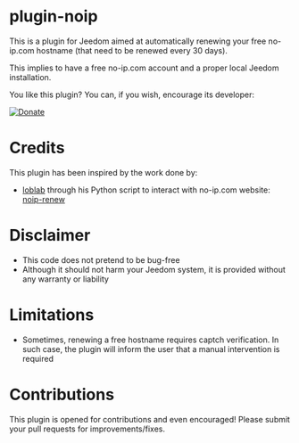 # plugin-noip

This is a plugin for Jeedom aimed at automatically renewing your free no-ip.com hostname (that need to be renewed every 30 days).

This implies to have a free no-ip.com account and a proper local Jeedom installation.

You like this plugin? You can, if you wish, encourage its developer:

[![Donate](https://img.shields.io/badge/Donate-PayPal-green.svg)](https://www.paypal.com/paypalme/tomitomas)

# Credits

This plugin has been inspired by the work done by:

- [loblab](https://github.com/loblab) through his Python script to interact with no-ip.com website: [noip-renew](https://github.com/loblab/noip-renew)

# Disclaimer

- This code does not pretend to be bug-free
- Although it should not harm your Jeedom system, it is provided without any warranty or liability

# Limitations

- Sometimes, renewing a free hostname requires captch verification. In such case, the plugin will inform the user that a manual intervention is required

# Contributions

This plugin is opened for contributions and even encouraged! Please submit your pull requests for improvements/fixes.
